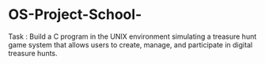 # OS-Project-School-
Task : Build a C program in the UNIX environment simulating a treasure hunt game system that allows users to create, manage, and participate in digital treasure hunts.
